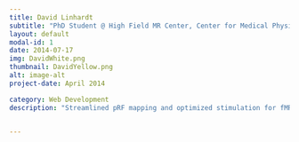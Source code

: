 ```yaml
---
title: David Linhardt
subtitle: "PhD Student @ High Field MR Center, Center for Medical Physics and Biomedical Engineering, Medical University of Vienna"
layout: default
modal-id: 1
date: 2014-07-17
img: DavidWhite.png
thumbnail: DavidYellow.png
alt: image-alt
project-date: April 2014

category: Web Development
description: "Streamlined pRF mapping and optimized stimulation for fMRI vision research: Population receptive field (pRF) mapping allows for the investigation of retinotopic organization preserved from the retina to the visual cortex. Their analysis pipeline is a comprehensive, containerized software solution that ensures consistency in analyses and reproducible workflows for the next generation of pRF studies. By integrating various software packages, it covers all necessary steps from fMRI data pre-processing to result visualization. Additionally, the team introduced a simulation framework that enables the exploration of optimized stimulation patterns for pRF mapping. Moving beyond standard stimuli, such as bars and wedges/rings, these optimized patterns offer a more tailored approach to address specific research questions. By combining the simplified pRF mapping pipeline with optimized stimuli, they propose an alternative clinical method for diagnosing visual field deficits."


---
```




